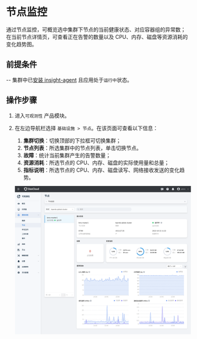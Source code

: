 # 节点监控

通过节点监控，可概览选中集群下节点的当前健康状态、对应容器组的异常数；
在当前节点详情页，可查看正在告警的数量以及 CPU、内存、磁盘等资源消耗的变化趋势图。

## 前提条件

-- 集群中已[安装 insight-agent](../../quickstart/install/install-agent.md) 且应用处于`运行中`状态。

## 操作步骤

1. 进入`可观测性` 产品模块。
  
2. 在左边导航栏选择 `基础设施 > 节点`。在该页面可查看以下信息：

    1. **集群切换**：切换顶部的下拉框可切换集群；
    2. **节点列表**：所选集群中的节点列表，单击切换节点。
    3. **故障**：统计当前集群产生的告警数量；
    4. **资源消耗**：所选节点的 CPU、内存、磁盘的实际使用量和总量；
    5. **指标说明**：所选节点的 CPU、内存、磁盘读写、网络接收发送的变化趋势。

    ![节点监控](../../images/node00.png)
